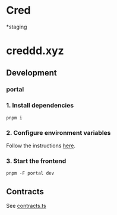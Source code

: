 # Cred
*staging
# creddd.xyz

## Development

### portal

### 1. Install dependencies

```
pnpm i
```

### 2. Configure environment variables

Follow the instructions [here](https://www.notion.so/personae-labs/Dev-envs-fd0a6e744db741ccb3e91be5e37cdf89).


### 3. Start the frontend

```
pnpm -F portal dev
```

## Contracts
See [contracts.ts](./packages/shared/src/contracts.ts)
